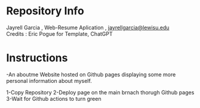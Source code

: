 # Repository Info
Jayrell Garcia , Web-Resume Aplication , jayrellgarcia@lewisu.edu <br>
Credits : Eric Pogue for Template, ChatGPT


# Instructions
-An aboutme Website hosted on Github pages displaying some more personal information about myself. 

1-Copy Repository
2-Deploy page on the main brnach thorugh Github pages
3-Wait for Github actions to turn green
